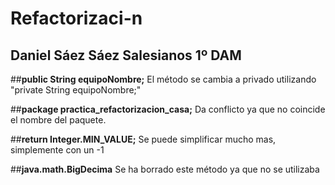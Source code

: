 # Refactorizaci-n
**Daniel Sáez Sáez Salesianos**
**1º DAM**
---
##**public String equipoNombre;**
El método se cambia a privado utilizando "private String equipoNombre;"

##**package practica_refactorizacion_casa;**
Da conflicto ya que no coincide el nombre del paquete.

##**return Integer.MIN_VALUE;**
Se puede simplificar mucho mas, simplemente con un -1

##**java.math.BigDecima**
Se ha borrado este método ya que no se utilizaba


